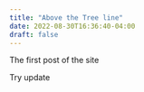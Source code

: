 ```yaml
---
title: "Above the Tree line"
date: 2022-08-30T16:36:40-04:00
draft: false
---
```


The first post of the site

Try update